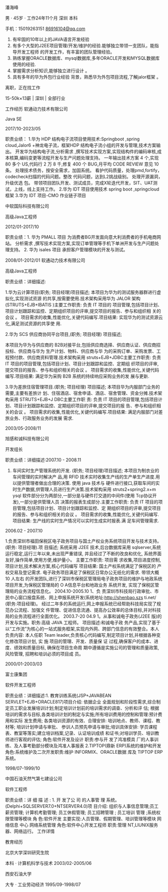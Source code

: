 潘海峰

男 · 45岁 · 工作24年11个月   深圳 本科

手机：15019263151 86916104@qq.com

1. 有牢固的10年以上的JAVA语言开发经验
2. 有多个大型的J2EE项目管理/开发/维护的经验.能够独立带领一支团队，能指导开发工程师 的开发工作，有丰富的团队管理经验。
3. 熟练掌握ORACLE数据库、mysql数据库,多年ORACLE开发和MYSQL数据库使用的经验.
4. 掌握需求分析知识,能够独立进行设计 。
5. 具有多年的华为外包行业经验 背景，熟悉华为外包项目流程,了解jalor框架 。


离职，正在找工作

15-50k×13薪 | 深圳 | 全部行业

工作经历 软通动力技术有限公司

Java SE

2017/10-2023/05

职责业绩：
1.华为 HDP 结构电子流项目使用技术:Springboot ,spring cloud,Jalor6 +神龙电子流，框架HDP 结构电子流小组的开发与管理,技术方案输出。
开发华为结构电子流,分析需求 ,撰写技术实现方案,实现结构件的编码审核,成本核算,编码变更等流程开发与生产问题处理支持。
一年输出技术方案 4 个,实现 80 多个 US,代码行 2 万 8 千,修复 400 个 BUG,月平均 CODE REVIEW 意见 10 条。
处理技术债务，按安全需求，加固系统。
看护代码质量，处理pmd,fortify，codecheck扫描的代码问题。整改 代码问题，达到L2挑战级别。
处理开源漏洞，升级优选 包。
带领项目团队开发、测试成员，完成X轮迭代开发，SIT、UAT测试，上线，线上支持工作。
2.华为 IDT 项目使用技术 spring boot ,springcloud 框架
3.华为 IDT 项目-CMO 作业链子项目

中软国际科技有限公司

高级Java工程师

2012/01-2017/10

职责业绩：1. 华为 PMALL 项目 为消费者BG开发面向意大利消费者的手机电商网站。 分析需求 ,撰写技术实现方案,实现订单管理等手机下单洲开发与生产问题处理支持。 2. 华为 isales 项目 承担客户管理模块的开发与测试。

2008/01-2012/01
软通动力技术有限公司

高级Java工程师

职责业绩：详细描述:

1.华为云计算项目(职务; 项目经理)项目描述; 本项目为华为的测试服务器群进行虚拟化,实现测试资源 的共享,按需要使用.技术架构采用华为 JALOR 架构(STRUTS+EJB+IBATIS )主要工作职责: 负责 IT 项目的 项目管理,包括项目计划、项目计划跟踪和监控、定期组织项目的评审,提交项目的报告、参与和组织相 关的会议 。 项目需求的收集,性能优化,关键代码编写.项目结果: 实现华为的测试资源云化,满足测试资源的共享使 用.

2.华为 SCS 供应商协同平台项目,(职务; 项目经理) 项目描述;

本项目为华为与供应商的 B2B对接平台,包括供应商选择、供应商认证、供应商招投标、供应商与华为 生产计划、物料、供应商与华 为的采购订单、采购发票、工程预付款、供应商资料管理.技术架构采用 struts+EJB+JDBC主要工作职责: 负责 IT 项目的项目管理,包括项目计划、项目计划跟踪和监控、定期组 织项目的评审,提交项目的报告、参与和组织相关的会议 。 项目需求的收集,性能优化,关键代码编写.项目结果: 满足华为采购 B2B 系统的持续响应采购业务的发 展与更新.

3.华为差旅住宿管理项目.(职务; 项目经理) 项目描述; 本项目华为内服部门业务的需要,主要有差旅计 划、住宿酒店、宿舍申请、酒店、宿舍管理、资金分摊.技术架构采用 STRUTS+EJB+J DBC主要工作职 责: 负责 IT 项目的项目管理,包括项目计划、项目计划跟踪和监控、定期组织项目的评审,提交项目的报 告、参与和组织相关的会议 。 项目需求的收集,性能优化,关键代码编写.项目结果: 满足内服部门对差旅业务、行政服务业务的发展 需求.

2003/05-2008/11

旭感和诚科技有限公司

开发组长

职责业绩：详细描述:2007.10 - 2008.11

1. 车间实时生产管理系统的开发. (职务; 项目经理)项目描述; 本项目为制衣业的车间管理的实时解决产 品,用 RFID 技术实时收集生产线的生产单生产进度.用以提供管理者做出合理的决策. 使用 java 技术与 硬件进行接口,获取车间的实时生产数据,供管理人员进行生产决策.技术架构采用 struts2+spring2.x+m ysql 软件部分分为两部分,一部分是与硬件打交道的中间件(使用 Tcp协议开发),一部分是供管理人员 决策的报表生成部分.主要工作职责: 负责 IT 项目的项目管理,包括项目计划、项目计划跟踪和监控、定 期组织项目的评审,提交项目的报告、参与和组织相关的会议 。 项目需求的收集,性能优化,关键代码编写.项目结果: 生产线的实时生产情况可以实时生成实时报表.满 足车间管理需求.

2006.02 - 2007.10

1.负责深圳市福田保税区电子政务项目与国土产权业务系统项目开发与技术支持。(职务: 项目经理).项 目描述; 系统采用 J2EE 技术,后台数据库采用 sqlserver,系统运行稳定,运行三年以来,未出现严重错误, 并且经过了不断的改良和优化, 系统界面友好,操作简单,使用方便,维护量小。 主要工作职责: 项目需 求收集,项目进度控制,项目计划,技术解决方案,核心代码编写 项目结果: 国土产权系统满足了保税区的 产权交易及登记需求. 电子政务项目满足了保税区日常办公无纸化的需求. 带领大概 10 人左右 的开发团队,进行了深圳市保税区管理局电子政务项目的维护与地政系统项目开发,为保税区管理局的 O A信息平台和地政业务 系统开发, 实现了保税区管理局的业务流程信息化。 2004.10-2005.10 1、负 责深圳市科技局行政审批、市民中心窗口报盘系统、网上申报系统开发(系统地址:http://shenbao.szs ti.net/ (职务:项目经理)。 经过二年多的系统运行,网上申报系统已经帮助科技局实现了规范办公流程、加强文 件管理、促进信息流通、提高办公效率的总体目标,并对科技局的业务流程进行全面优化。 2003.7-20 04.9 1。从事和诚电子政务(J2EE 版)的开发与实施。职务:高级 JAVA 工程师。 项目描述:和诚电子政 务产品,实现了基于以“工作流”为核心的一站式服务框架,实现内外网、跨部门信息的有效整合。本人 负责内容: 本人任职 Team leader,负责核心代码编写,制定项目计划,并根据各种变化修改项目计划, 实 施 项目的管理、开发、质量保 证 过程,确保客户的成本、进度、绩效和质量目标, 确保在项目生命周 期中遵循是实施公司的管理和质量政策, 风险管理, 招聘和培训必须的项目成 员。

2000/01-2003/03

富士康集团

软件开发工程师

职责业绩：详细描述:1. 教育训练系统(JSP+JAVABEAN SERVLET+EJB+ORACLE817)项目介绍: 依据企业 全面规划和阶段性需求,综合制定员工职业发展培训计划;制定培训计划前的培训需求的调查、分析和评 估; 根据培训的需求与目标,各类培训计划的制定与实施;所有培训费用的控制和管理:预计费用和实际 发生费用; 各类培训资源的有效、合理安排: 培训地点、教师、课程、教材等; 培训计划申请与审批、 参训人员预先申请与审批;培训具体安排: 学员课程表、教室等落实;建立培训档案,记录、认证培训成绩 和证书;对培训学员、培训教师进行客观的评估; 角色:软件开发及设计 职责:参与开 发了鸿准模具 厂的人事训练、及人事考勤部分模块及鸿准人事报表 2.TIPTOP(鼎新 ERP)系统的维护和开发 角色:系统维护及二次开发职责:维护 INFORMIX、ORACLE数据 库及 TIPTOP ERP 系统。

1998/07-1999/10

中国石油天然气第七建设公司

软件工程师

职责业绩：详 细 描 述 : 1. 开 发了公 司 的人事管 理 系统。 (Delphi+SQLSERVER7.0+NTSERVER4.0)项 目介绍: 组织与人事信息管理;员工薪资管理; 计算机考勤管理; 员工休假管理; 员工招聘管理 ; 员工培训 管理 ;系统权限管理等模块 角 色:软件开发 主要实现:人员管理、假期管理、培训管理等模块 网络信息 中心 网络系统管理 角色:软件中心开发工程师 职责:管理 NT,LIUNIX服务器、网络运行。 工作详情

教育经历

北京大学深圳研究生院

本科 · 计算机科学与技术 2003/02-2005/06

西安石油大学

大专 · 工业劳动经济 1995/09-1998/07

